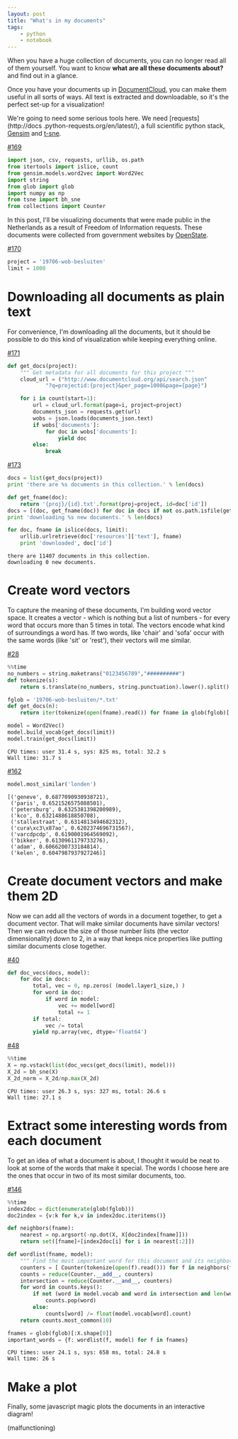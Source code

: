 ```yaml
---
layout: post
title: "What's in my documents"
tags:
    - python
    - notebook
--- 
```

When you have a huge collection of documents, you can no longer read all of them
yourself. You want to know **what are all these documents about?** and find out
in a glance.

Once you have your documents up in
[DocumentCloud](https://www.documentcloud.org/home), you can make them useful in
all sorts of ways. All text is extracted and downloadable, so it's the perfect
set-up for a visualization! 
 
We're going to need some serious tools here. We need [requests](http://docs
.python-requests.org/en/latest/), a full scientific python stack,
[Gensim](https://radimrehurek.com/gensim/index.html) and
[t-sne](https://github.com/danielfrg/tsne). 



<div class="execution_count"><a name="169" href="#169">#169</a></div>

```python
import json, csv, requests, urllib, os.path
from itertools import islice, count
from gensim.models.word2vec import Word2Vec
import string
from glob import glob
import numpy as np
from tsne import bh_sne
from collections import Counter
```

 
In this post, I'll be visualizing documents that were made public in the
Netherlands as a result of Freedom of Information requests. These documents were
collected from government websites by [OpenState](http://www.openstate.eu). 



<div class="execution_count"><a name="170" href="#170">#170</a></div>

```python
project = '19706-wob-besluiten'
limit = 1000
```

 
# Downloading all documents as plain text
For convenience, I'm downloading all the documents, but it should be possible to
do this kind of visualization while keeping everything online. 



<div class="execution_count"><a name="171" href="#171">#171</a></div>

```python
def get_docs(project):
    """ Get metadata for all documents for this project """
    cloud_url = ("http://www.documentcloud.org/api/search.json"
            "?q=projectid:{project}&per_page=1000&page={page}")

    for i in count(start=1):
        url = cloud_url.format(page=i, project=project)
        documents_json = requests.get(url)
        wobs = json.loads(documents_json.text)
        if wobs['documents']:
            for doc in wobs['documents']:
                yield doc
        else:
            break
```




<div class="execution_count"><a name="173" href="#173">#173</a></div>

```python
docs = list(get_docs(project))
print 'there are %s documents in this collection.' % len(docs)

def get_fname(doc):
    return '{proj}/{id}.txt'.format(proj=project, id=doc['id'])
docs = [(doc, get_fname(doc)) for doc in docs if not os.path.isfile(get_fname(doc))]
print 'downloading %s new documents.' % len(docs)

for doc, fname in islice(docs, limit):
    urllib.urlretrieve(doc['resources']['text'], fname)
    print 'downloaded', doc['id']
```


    there are 11407 documents in this collection.
    downloading 0 new documents.

 
# Create word vectors
To capture the meaning of these documents, I'm building word vector space. It
creates a vector - which is nothing but a list of numbers - for every word that
occurs more than 5 times in total. The vectors encode what kind of surroundings
a word has. If two words, like 'chair' and 'sofa' occur with the same words
(like 'sit' or 'rest'), their vectors will me similar. 



<div class="execution_count"><a name="28" href="#28">#28</a></div>

```python
%%time
no_numbers = string.maketrans("0123456789","##########")
def tokenize(s):
    return s.translate(no_numbers, string.punctuation).lower().split()

fglob = '19706-wob-besluiten/*.txt'
def get_docs(n):
    return iter(tokenize(open(fname).read()) for fname in glob(fglob)[:n])

model = Word2Vec()
model.build_vocab(get_docs(limit))
model.train(get_docs(limit))
```


    CPU times: user 31.4 s, sys: 825 ms, total: 32.2 s
    Wall time: 31.7 s




<div class="execution_count"><a name="162" href="#162">#162</a></div>

```python
model.most_similar('londen')
```



    [('geneve', 0.6877090930938721),
     ('paris', 0.6521526575088501),
     ('petersburg', 0.6325381398200989),
     ('kco', 0.6321488618850708),
     ('stallestraat', 0.6314813494682312),
     ('cura\xc3\x87ao', 0.6202374696731567),
     ('varcdpcdp', 0.6190001964569092),
     ('bikker', 0.6130961179733276),
     ('adam', 0.6066200733184814),
     ('kelen', 0.6047987937927246)]



 
# Create document vectors and make them 2D
Now we can add all the vectors of words in a document together, to get a
document vector. That will make similar documents have similar vectors! Then we
can reduce the size of those number lists (the vector dimensionality) down to 2,
in a way that keeps nice properties like putting similar documents close
together. 



<div class="execution_count"><a name="40" href="#40">#40</a></div>

```python
def doc_vecs(docs, model):
    for doc in docs:
        total, vec = 0, np.zeros( (model.layer1_size,) )
        for word in doc:
            if word in model:
                vec += model[word]
                total += 1
        if total:
            vec /= total
        yield np.array(vec, dtype='float64')
```




<div class="execution_count"><a name="48" href="#48">#48</a></div>

```python
%%time
X = np.vstack(list(doc_vecs(get_docs(limit), model)))
X_2d = bh_sne(X)
X_2d_norm = X_2d/np.max(X_2d)
```


    CPU times: user 26.3 s, sys: 327 ms, total: 26.6 s
    Wall time: 27.1 s

 
# Extract some interesting words from each document
To get an idea of what a document is about, I thought it would be neat to look
at some of the words that make it special. The words I choose here are the ones
that occur in two of its most similar documents, too. 



<div class="execution_count"><a name="146" href="#146">#146</a></div>

```python
%%time
index2doc = dict(enumerate(glob(fglob)))
doc2index = {v:k for k,v in index2doc.iteritems()}

def neighbors(fname):
    nearest = np.argsort(-np.dot(X, X[doc2index[fname]]))
    return set([fname]+[index2doc[i] for i in nearest[:2]])

def wordlist(fname, model):
    """ Find the most important word for this document and its neighbors """
    counters = [ Counter(tokenize(open(f).read())) for f in neighbors(fname) ]
    counts = reduce(Counter.__add__, counters)
    intersection = reduce(Counter.__and__, counters)
    for word in counts.keys():
        if not (word in model.vocab and word in intersection and len(word)>1):
            counts.pop(word)
        else:
            counts[word] /= float(model.vocab[word].count)        
    return counts.most_common(10)

fnames = glob(fglob)[:X.shape[0]]
important_words = {f: wordlist(f, model) for f in fnames}
```


    CPU times: user 24.1 s, sys: 658 ms, total: 24.8 s
    Wall time: 26 s

 
# Make a plot
Finally, some javascript magic plots the documents in an interactive diagram! 

(malfunctioning)